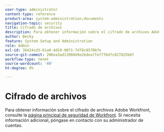 ```yaml
---
user-type: administrator
content-type: reference
product-area: system-administration;documents
navigation-topic: security
title: Cifrado de archivos
description: Para obtener información sobre el cifrado de archivos Adobe Workfront, consulte la página de inicio de Seguridad de Workfront. Si necesita información adicional, póngase en contacto con su administrador de cuentas.
author: Becky
feature: System Setup and Administration
role: Admin
exl-id: 36424cd3-61a0-4d19-9071-7d78c8570bfe
source-git-commit: 206ea3ad1398849e26dea7fe77f6d7c027825b6f
workflow-type: tm+mt
source-wordcount: '49'
ht-degree: 0%

---
```


# Cifrado de archivos

Para obtener información sobre el cifrado de archivos Adobe Workfront, consulte la [página principal de seguridad de Workfront](https://www.workfront.com/workfront-security). Si necesita información adicional, póngase en contacto con su administrador de cuentas.
